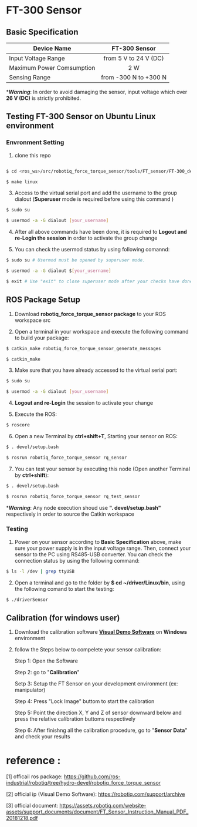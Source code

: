 # FT-300 Sensor

## Basic Specification

   Device Name                   | FT-300 Sensor
   ------------------------------|:-------------------------------:| 
   Input Voltage Range           | from 5 V to 24 V (DC)
   Maximum Power Comsumption     | 2 W
   Sensing Range                 | from -300 N to +300 N

   ****Warning***: In order to avoid damaging the sensor, input voltage which over **26 V (DC)** is strictly prohibited.

## Testing FT-300 Sensor on Ubuntu Linux environment

### Envronment Setting

1. clone this repo
```bash

$ cd <ros_ws>/src/robotiq_force_torque_sensor/tools/FT_sensor/FT-300_dev_package_SDP-1.0.1_20180328/robotiq_ft_sensor_dev_v1.0.1/driver

$ make linux
```
3. Access to the virtual serial port and add the username to the group dialout  (**Superuser** mode is required before using this command )

```bash
$ sudo su

$ usermod -a -G dialout [your_username]
```

4. After all above commands have been done, it is required to **Logout and re-Login the session** in order to activate the group change

5. You can check the usermod status by using following comannd:

```bash
$ sudo su # Usermod must be opened by superuser mode.

$ usermod -a -G dialout $[your_username]

$ exit # Use "exit" to close superuser mode after your checks have done.
```


## ROS Package Setup

1. Download **robotiq_force_torque_sensor package** to your ROS workspace src  

2. Open a terminal in your workspace and execute the following command to build your package:

```bash
$ catkin_make robotiq_force_torque_sensor_generate_messages

$ catkin_make
```

3. Make sure that you have already accessed to the virtual serial port:

```bash
$ sudo su

$ usermod -a -G dialout [your_username]
```

4. **Logout and re-Login** the session to activate your change

5. Execute the ROS:

```bash
$ roscore
```

6. Open a new Terminal by **ctrl+shift+T**, Starting your sensor on ROS:

```bash
$ . devel/setup.bash

$ rosrun robotiq_force_torque_sensor rq_sensor
```

7. You can test your sensor by executing this node (Open another Terminal by **ctrl+shift**):

```bash
$ . devel/setup.bash

$ rosrun robotiq_force_torque_sensor rq_test_sensor
```
****Warning***: Any node execution shoud use **". devel/setup.bash"** respectively in order to source the Catkin  workspace




### Testing

1. Power on your sensor according to **Basic Specification** above, make sure your power supply is in the input voltage range. Then, connect your sensor to the PC using RS485-USB converter. You can check the connection status by using the following command:

```bash
$ ls -l /dev | grep ttyUSB
```

2. Open a terminal and go to the folder by **$ cd ~/driver/Linux/bin**, using the following comand to start the testing:

```bash
$ ./driverSensor
```


## Calibration (for windows user)

1. Download the calibration software [**Visual Demo Software**](https://robotiq.com/support/archive/) on **Windows** environment

2. follow the Steps below to compelete your sensor calibration:

   Step 1: Open the Software

   Step 2: go to "**Calibration**" 

   Setp 3: Setup the FT Sensor on  your development environment (ex: manipulator) 

   Step 4: Press "Lock Image" buttom to start the calibration 

   Step 5: Point the direction X, Y and Z of sensor downward below and press the relative calibration buttoms respectively 

   Step 6: After finishng all the calibration procedure, go to "**Sensor Data**" and check your results

# reference :
 
 [1] officail ros package: https://github.com/ros-industrial/robotiq/tree/hydro-devel/robotiq_force_torque_sensor
 
 [2] official ip (Visual Demo Software): https://robotiq.com/support/archive
 
 [3] official document: https://assets.robotiq.com/website-assets/support_documents/document/FT_Sensor_Instruction_Manual_PDF_20181218.pdf
